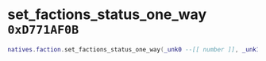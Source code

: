 # set_factions_status_one_way `0xD771AF0B`

```lua
natives.faction.set_factions_status_one_way(_unk0 --[[ number ]], _unk1 --[[ number ]], _unk2 --[[ number ]])
```